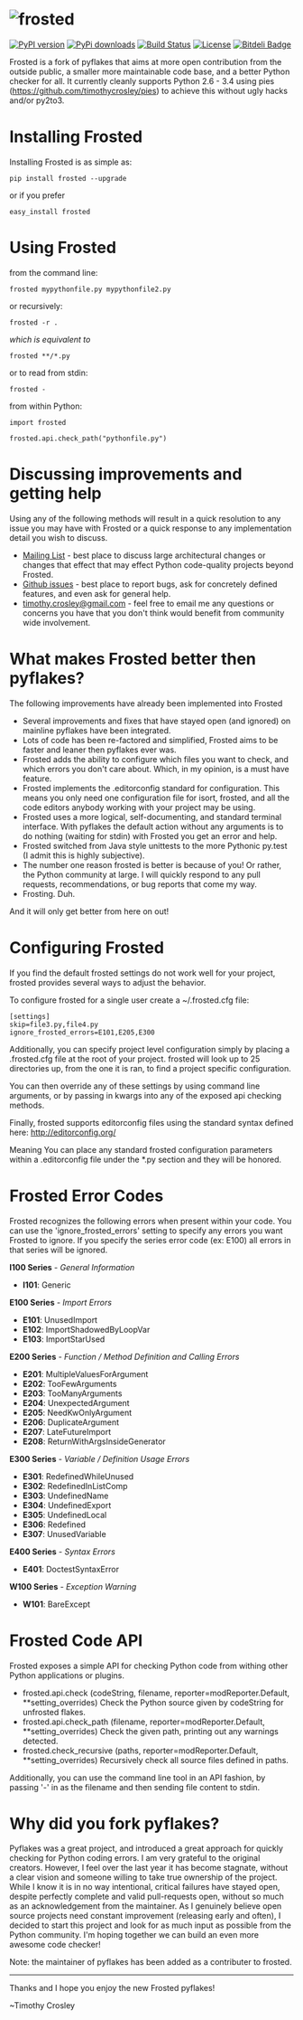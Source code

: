 ![frosted](https://raw.github.com/timothycrosley/frosted/master/logo.png)
=====

[![PyPI version](https://badge.fury.io/py/frosted.png)](http://badge.fury.io/py/frosted)
[![PyPi downloads](https://pypip.in/d/frosted/badge.png)](https://crate.io/packages/frosted/)
[![Build Status](https://travis-ci.org/timothycrosley/frosted.png?branch=master)](https://travis-ci.org/timothycrosley/frosted)
[![License](https://pypip.in/license/frosted/badge.png)](https://pypi.python.org/pypi/frosted/)
[![Bitdeli Badge](https://d2weczhvl823v0.cloudfront.net/timothycrosley/frosted/trend.png)](https://bitdeli.com/free "Bitdeli Badge")

Frosted is a fork of pyflakes that aims at more open contribution from the outside public, a smaller more maintainable code base, and a better Python checker for all.
It currently cleanly supports Python 2.6 - 3.4 using pies (https://github.com/timothycrosley/pies) to achieve this without ugly hacks and/or py2to3.

Installing Frosted
===================

Installing Frosted is as simple as:

    pip install frosted --upgrade

or if you prefer

    easy_install frosted

Using Frosted
===================

from the command line:

    frosted mypythonfile.py mypythonfile2.py

or recursively:

    frosted -r .

 *which is equivalent to*

    frosted **/*.py

or to read from stdin:

    frosted -

from within Python:

    import frosted

    frosted.api.check_path("pythonfile.py")

Discussing improvements and getting help
===================

Using any of the following methods will result in a quick resolution to any issue you may have with Frosted
or a quick response to any implementation detail you wish to discuss.
  - [Mailing List](https://mail.python.org/mailman/listinfo/code-quality) - best place to discuss large architectural changes or changes that effect that may effect Python code-quality projects beyond Frosted.
  - [Github issues](https://github.com/timothycrosley/frosted/issues) - best place to report bugs, ask for concretely defined features, and even ask for general help.
  - <timothy.crosley@gmail.com> - feel free to email me any questions or concerns you have that you don't think would benefit from community wide involvement.

What makes Frosted better then pyflakes?
===================

The following improvements have already been implemented into Frosted

- Several improvements and fixes that have stayed open (and ignored) on mainline pyflakes have been integrated.
- Lots of code has been re-factored and simplified, Frosted aims to be faster and leaner then pyflakes ever was.
- Frosted adds the ability to configure which files you want to check, and which errors you don't care about. Which, in my opinion, is a must have feature.
- Frosted implements the .editorconfig standard for configuration. This means you only need one configuration file for isort, frosted, and all the code editors anybody working with your project may be using.
- Frosted uses a more logical, self-documenting, and standard terminal interface. With pyflakes the default action without any arguments is to do nothing (waiting for stdin) with Frosted you get an error and help.
- Frosted switched from Java style unittests to the more Pythonic py.test (I admit this is highly subjective).
- The number one reason frosted is better is because of you! Or rather, the Python community at large. I will quickly respond to any pull requests, recommendations, or bug reports that come my way.
- Frosting. Duh.

And it will only get better from here on out!

Configuring Frosted
======================

If you find the default frosted settings do not work well for your project, frosted provides several ways to adjust
the behavior.

To configure frosted for a single user create a ~/.frosted.cfg file:

    [settings]
    skip=file3.py,file4.py
    ignore_frosted_errors=E101,E205,E300


Additionally, you can specify project level configuration simply by placing a .frosted.cfg file at the root of your
project. frosted will look up to 25 directories up, from the one it is ran, to find a project specific configuration.

You can then override any of these settings by using command line arguments, or by passing in kwargs into any of the
exposed api checking methods.

Finally, frosted supports editorconfig files using the standard syntax defined here:
http://editorconfig.org/

Meaning You can place any standard frosted configuration parameters within a .editorconfig file under the *.py section
and they will be honored.

Frosted Error Codes
======================

Frosted recognizes the following errors when present within your code. You can use the 'ignore_frosted_errors' setting to
specify any errors you want Frosted to ignore. If you specify the series error code (ex: E100) all errors in that series will be
ignored.

**I100 Series** - *General Information*
- **I101**: Generic

**E100 Series** - *Import Errors*
- **E101**: UnusedImport
- **E102**: ImportShadowedByLoopVar
- **E103**: ImportStarUsed

**E200 Series** - *Function / Method Definition and Calling Errors*
- **E201**: MultipleValuesForArgument
- **E202**: TooFewArguments
- **E203**: TooManyArguments
- **E204**: UnexpectedArgument
- **E205**: NeedKwOnlyArgument
- **E206**: DuplicateArgument
- **E207**: LateFutureImport
- **E208**: ReturnWithArgsInsideGenerator

**E300 Series** - *Variable / Definition Usage Errors*
- **E301**: RedefinedWhileUnused
- **E302**: RedefinedInListComp
- **E303**: UndefinedName
- **E304**: UndefinedExport
- **E305**: UndefinedLocal
- **E306**: Redefined
- **E307**: UnusedVariable

**E400 Series** - *Syntax Errors*
- **E401**: DoctestSyntaxError

**W100 Series** - *Exception Warning*
- **W101**: BareExcept

Frosted Code API
===================

Frosted exposes a simple API for checking Python code from withing other Python applications or plugins.

- frosted.api.check (codeString, filename, reporter=modReporter.Default, **setting_overrides)
  Check the Python source given by codeString for unfrosted flakes.
- frosted.api.check_path (filename, reporter=modReporter.Default, **setting_overrides)
  Check the given path, printing out any warnings detected.
- frosted.check_recursive (paths, reporter=modReporter.Default, **setting_overrides)
  Recursively check all source files defined in paths.

Additionally, you can use the command line tool in an API fashion, by passing '-' in as the filename and then sending
file content to stdin.

Why did you fork pyflakes?
===================

Pyflakes was a great project, and introduced a great approach for quickly checking for Python coding errors. I am very grateful to the original creators.
However, I feel over the last year it has become stagnate, without a clear vision and someone willing to take true ownership of the project.
While I know it is in no way intentional, critical failures have stayed open, despite perfectly complete and valid pull-requests open, without so much as an acknowledgement from the maintainer.
As I genuinely believe open source projects need constant improvement (releasing early and often), I decided to start this project and look for as much
input as possible from the Python community. I'm hoping together we can build an even more awesome code checker!

Note: the maintainer of pyflakes has been added as a contributer to frosted.

--------------------------------------------

Thanks and I hope you enjoy the new Frosted pyflakes!

~Timothy Crosley
